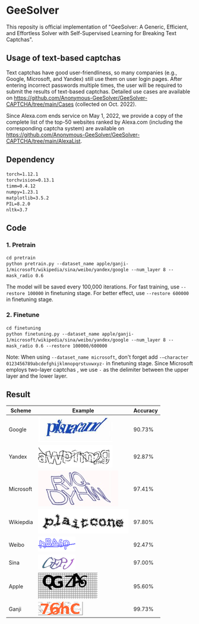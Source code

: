 # GeeSolver

This reposity is official implementation of "GeeSolver: A Generic, Efficient, and Effortless Solver with Self-Supervised Learning for Breaking Text Captchas".

## Usage of text-based captchas

Text captchas have good user-friendliness, so many companies (e.g., Google, Microsoft, and Yandex) still use them on user login pages. After entering incorrect passwords multiple times, the user will be required to submit the results of text-based captchas. Detailed use cases are available on https://github.com/Anonymous-GeeSolver/GeeSolver-CAPTCHA/tree/main/Cases (collected on Oct. 2022). 

Since Alexa.com ends service on May 1, 2022, we provide a copy of the complete list of the top-50 websites ranked by Alexa.com (including the corresponding captcha system) are available on https://github.com/Anonymous-GeeSolver/GeeSolver-CAPTCHA/tree/main/AlexaList.

## Dependency

```
torch=1.12.1
torchvision=0.13.1
timm=0.4.12
numpy=1.23.1
matplotlib=3.5.2
PIL=8.2.0
nltk=3.7
```

## Code

### 1. Pretrain
```
cd pretrain
python pretrain.py --dataset_name apple/ganji-1/microsoft/wikipedia/sina/weibo/yandex/google --num_layer 8 --mask_radio 0.6
```
The model will be saved every 100,000 iterations. For fast training, use `--restore 100000` in finetuning stage. For better effect, use `--restore 600000` in finetuning stage.

### 2. Finetune
```
cd finetuning
python finetuning.py --dataset_name apple/ganji-1/microsoft/wikipedia/sina/weibo/yandex/google --num_layer 8 --mask_radio 0.6 --restore 100000/600000
```

Note: When using `--dataset_name microsoft`, don't forget add `-–character 0123456789abcdefghijklmnopqrstuvwxyz-` in finetuning stage. Since Microsoft employs two-layer captchas , we use `-` as the delimiter between the upper layer and the lower layer.

## Result


| Scheme     | Example | Accuracy     |
| ----------- | -----| ------------ |
| Google     | ![](https://github.com/Anonymous-GeeSolver/GeeSolver-CAPTCHA/blob/main/images/google.jpg) | 90.73%       |
| Yandex     | ![](https://github.com/Anonymous-GeeSolver/GeeSolver-CAPTCHA/blob/main/images/yandex.png) | 92.87%       |
| Microsoft  | ![](https://github.com/Anonymous-GeeSolver/GeeSolver-CAPTCHA/blob/main/images/microsoft.jpg) | 97.41%       |
| Wikiepdia  | ![](https://github.com/Anonymous-GeeSolver/GeeSolver-CAPTCHA/blob/main/images/wikipedia.png) | 97.80%       |
| Weibo      | ![](https://github.com/Anonymous-GeeSolver/GeeSolver-CAPTCHA/blob/main/images/weibo.jpg) | 92.47%       |
| Sina       | ![](https://github.com/Anonymous-GeeSolver/GeeSolver-CAPTCHA/blob/main/images/sina.png) | 97.00%       |
| Apple      | ![](https://github.com/Anonymous-GeeSolver/GeeSolver-CAPTCHA/blob/main/images/apple.jpg) | 95.60%       |
| Ganji      | ![](https://github.com/Anonymous-GeeSolver/GeeSolver-CAPTCHA/blob/main/images/ganji-1.png) | 99.73%       |
